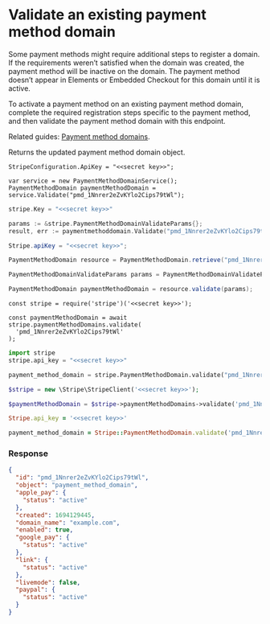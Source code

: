 # Validate an existing payment method domain

Some payment methods might require additional steps to register a domain. If the requirements weren’t satisfied when the domain was created, the payment method will be inactive on the domain.
The payment method doesn’t appear in Elements or Embedded Checkout for this domain until it is active.

To activate a payment method on an existing payment method domain, complete the required registration steps specific to the payment method, and then validate the payment method domain with this endpoint.

Related guides: [Payment method domains](https://docs.stripe.com/docs/payments/payment-methods/pmd-registration.md).

Returns the updated payment method domain object.


```dotnet
StripeConfiguration.ApiKey = "<<secret key>>";

var service = new PaymentMethodDomainService();
PaymentMethodDomain paymentMethodDomain = service.Validate("pmd_1Nnrer2eZvKYlo2Cips79tWl");
```

```go
stripe.Key = "<<secret key>>"

params := &stripe.PaymentMethodDomainValidateParams{};
result, err := paymentmethoddomain.Validate("pmd_1Nnrer2eZvKYlo2Cips79tWl", params);
```

```java
Stripe.apiKey = "<<secret key>>";

PaymentMethodDomain resource = PaymentMethodDomain.retrieve("pmd_1Nnrer2eZvKYlo2Cips79tWl");

PaymentMethodDomainValidateParams params = PaymentMethodDomainValidateParams.builder().build();

PaymentMethodDomain paymentMethodDomain = resource.validate(params);
```

```node
const stripe = require('stripe')('<<secret key>>');

const paymentMethodDomain = await stripe.paymentMethodDomains.validate(
  'pmd_1Nnrer2eZvKYlo2Cips79tWl'
);
```

```python
import stripe
stripe.api_key = "<<secret key>>"

payment_method_domain = stripe.PaymentMethodDomain.validate("pmd_1Nnrer2eZvKYlo2Cips79tWl")
```

```php
$stripe = new \Stripe\StripeClient('<<secret key>>');

$paymentMethodDomain = $stripe->paymentMethodDomains->validate('pmd_1Nnrer2eZvKYlo2Cips79tWl', []);
```

```ruby
Stripe.api_key = '<<secret key>>'

payment_method_domain = Stripe::PaymentMethodDomain.validate('pmd_1Nnrer2eZvKYlo2Cips79tWl')
```

### Response

```json
{
  "id": "pmd_1Nnrer2eZvKYlo2Cips79tWl",
  "object": "payment_method_domain",
  "apple_pay": {
    "status": "active"
  },
  "created": 1694129445,
  "domain_name": "example.com",
  "enabled": true,
  "google_pay": {
    "status": "active"
  },
  "link": {
    "status": "active"
  },
  "livemode": false,
  "paypal": {
    "status": "active"
  }
}
```